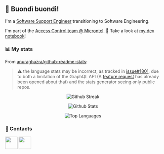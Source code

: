 ## 👋 Buondì buondì!

I'm a [Software Support Engineer](https://bestaccreditedcolleges.org/articles/software-support-engineer-roles-responsibilities-duties.html) transitioning to Software Engineering.

I'm part of the [Access Control team @ Microntel](https://www.microntel.com/en/solutions/access-control/). :memo: Take a look at [my dev notebook](https://sannae.github.io/the-notebook)!

<!--
<p align="left"> <img src="https://komarev.com/ghpvc/?username=sannae&label=Profile%20views&color=0e75b6&style=flat" alt="sannae" /> </p>

![visitors](https://visitor-badge.glitch.me/badge?page_id=sannae.sannae&left_color=grey&right_color=blue)
-->

### :bar_chart: My stats

From [anuraghazra/github-readme-stats](https://github.com/anuraghazra/github-readme-stats):

> :warning: the language stats may be incorrect, as tracked in [issue#1801](https://github.com/anuraghazra/github-readme-stats/issues/1801), due to both a limitation of the GraphQL API (A [feature request](https://github.com/orgs/community/discussions/18230) has already been opened about that) and the stats generator seeing only public repos.

<p align="center"><img alt="Github Streak" src="https://github-readme-streak-stats.herokuapp.com/?user=sannae&theme=dark" /></p>

<p align="center"><img alt="Github Stats" src="https://github-readme-stats.vercel.app/api?username=sannae&show_icons=true&count_private=true&theme=dark&include_all_commits=true&cache_seconds=1800"/></p>

<p align="center"><img alt="Top Languages" src="https://github-readme-stats.vercel.app/api/top-langs/?username=sannae&hide=matlab&langs_count=10&theme=dark&layout=compact"/></p>


### 📢 Contacts

[<img align="center" height="40" src="https://img.icons8.com/color/144/000000/linkedin.png"/>](https://www.linkedin.com/in/edoardosanna/)
[<img align="center" height="40" src="https://cdn.jsdelivr.net/npm/simple-icons@3.0.1/icons/dev-dot-to.svg"/>](https://dev.to/sannae)

<!-- A similar page can be built with https://rahuldkjain.github.io/gh-profile-readme-generator/ -->

<!-- To add language icons, use https://devicon.dev/ -->

<!-- Some more nice tools: https://github.com/abhisheknaiidu/awesome-github-profile-readme#tools --> 
